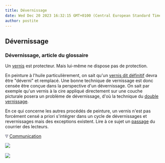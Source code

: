 ```yaml
---
title: Dévernissage
date: Wed Dec 20 2023 16:32:15 GMT+0100 (Central European Standard Time)
author: postite
---
```


## Dévernissage
### Dévernissage, article du glossaire
 Un [vernis](vernis.html) est protecteur. Mais lui-même ne dispose pas de protection.

En peinture à l'huile particulièrement, on sait qu'un [vernis dit définitif](vernisdefinitifs.html) devra être "déverni" et remplacé. Une bonne technique de vernissage est donc censée être conçue dans la perspective d'un dévernissage. On sait par exemple qu'un vernis à la cire appliqué directement sur une couche picturale posera un problème de dévernissage, d'où la technique du [double vernissage](vernisdefinitifs.html#doublevernissage).

En ce qui concerne les autres procédés de peinture, un vernis n'est pas forcément censé a priori s'intégrer dans un cycle de dévernissages et revernissages mais des exceptions existent. Lire à ce sujet un [passage](courrierdeslecteurs2010b190.html#20100616rd2devern) du courrier des lecteurs.



![](images/flechebas.gif) [Communication](http://www.artrealite.com/annonceurs.htm) 

[![](https://cbonvin.fr/sites/regie.artrealite.com/visuels/campagne1.png)](index-2.html#20131014)

![](https://cbonvin.fr/sites/regie.artrealite.com/visuels/campagne2.png)